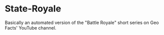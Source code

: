 # State-Royale
Basically an automated version of the "Battle Royale" short series on Geo Facts' YouTube channel.
